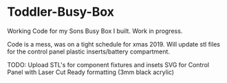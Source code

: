 # Toddler-Busy-Box


Working Code for my Sons Busy Box I built. Work in progress.

Code is a mess, was on a tight schedule for xmas 2019. Will update stl files for the control panel plastic inserts/battery compartment.

TODO: Upload
STL's for component fixtures and insets
SVG for Control Panel with Laser Cut Ready formatting (3mm black acrylic)

